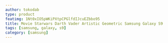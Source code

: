 ```yaml
---
author: tokodab
type: product
featimg: 1Nt0xIO5pWKiPXtpCPGlfdIJcuEZbbo95
title: Movie Starwars Darth Vader Artistic Geometric Samsung Galaxy S9 Case
tags: [samsung, galaxy, s9]
category: [samsung]
---
```

